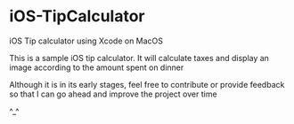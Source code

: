 # iOS-TipCalculator
iOS Tip calculator using Xcode on MacOS

This is a sample iOS tip calculator. It will calculate taxes and display
an image according to the amount spent on dinner 

Although it is in its early stages, feel free to contribute or provide
feedback so that I can go ahead and improve the project over time

^_^
